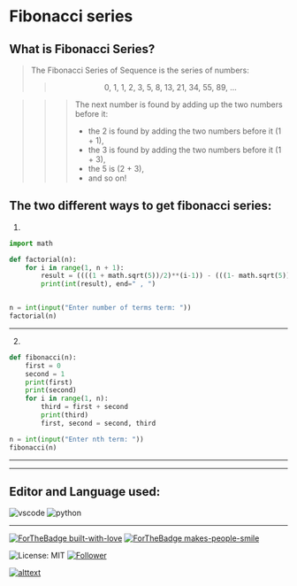# Fibonacci series
## **What is Fibonacci Series?**
 > The Fibonacci Series of Sequence is the series of numbers:
 >> <div align="center">  0, 1, 1, 2, 3, 5, 8, 13, 21, 34, 55, 89, ... </div>

>>> The next number is found by adding up the two numbers before it:
>>> * the 2 is found by adding the two numbers before it (1 + 1),
>>> * the 3 is found by adding the two numbers before it (1 + 3),
>>> * the 5 is (2 + 3),
>>> * and so on!

## The two different ways to get fibonacci series:
1. 
```py 
import math

def factorial(n):
    for i in range(1, n + 1):
        result = ((((1 + math.sqrt(5))/2)**(i-1)) - (((1- math.sqrt(5))/2)**(i - 1))) / math.sqrt(5)
        print(int(result), end=" , ")


n = int(input("Enter number of terms term: "))
factorial(n)
```

----
2. 
```py
def fibonacci(n):
    first = 0
    second = 1
    print(first)
    print(second)
    for i in range(1, n):
        third = first + second
        print(third)
        first, second = second, third

n = int(input("Enter nth term: "))
fibonacci(n)
```

___
___
## Editor and Language used: 
![vscode](https://img.shields.io/badge/Visual_Studio_Code-0078D4?style=for-the-badge&logo=visual%20studio%20code&logoColor=black)
![python](https://img.shields.io/badge/Python-FFD43B?style=for-the-badge&logo=python&logoColor=darkgreen)
___

[![ForTheBadge built-with-love](https://forthebadge.com/images/badges/built-with-love.svg)](https://github.com/Sagar-Sharma-7)
[ ![ForTheBadge makes-people-smile](https://forthebadge.com/images/badges/makes-people-smile.svg)](https://github.com/Sagar-Sharma-7)
<br>

![License: MIT](https://img.shields.io/badge/License-MIT-black.svg)
[![Follower](https://img.shields.io/github/followers/sagar-sharma-7?style=social)](https://github.com/Sagar-Sharma-7)
<br>

[![alttext](https://img.shields.io/badge/GitHub-100000?style=for-the-badge&logo=github&logoColor=white)](https://github.com/Sagar-Sharma-7)